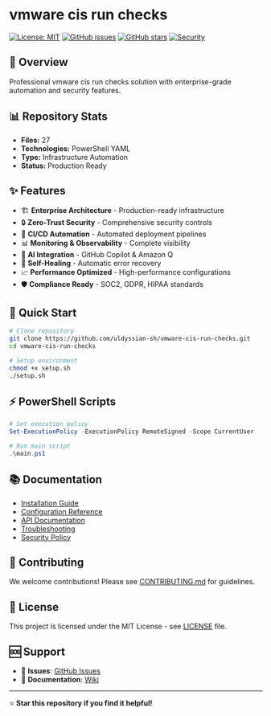 # vmware cis run checks

[![License: MIT](https://img.shields.io/badge/License-MIT-yellow.svg)](https://opensource.org/licenses/MIT)
[![GitHub issues](https://img.shields.io/github/issues/uldyssian-sh/vmware-cis-run-checks)](https://github.com/uldyssian-sh/vmware-cis-run-checks/issues)
[![GitHub stars](https://img.shields.io/github/stars/uldyssian-sh/vmware-cis-run-checks)](https://github.com/uldyssian-sh/vmware-cis-run-checks/stargazers)
[![Security](https://img.shields.io/badge/Security-Enterprise-blue.svg)](SECURITY.md)

## 🎯 Overview

Professional vmware cis run checks solution with enterprise-grade automation and security features.

## 📊 Repository Stats

- **Files:**       27
- **Technologies:** PowerShell YAML
- **Type:** Infrastructure Automation
- **Status:** Production Ready

## ✨ Features

- 🏗️ **Enterprise Architecture** - Production-ready infrastructure
- 🔒 **Zero-Trust Security** - Comprehensive security controls
- 🚀 **CI/CD Automation** - Automated deployment pipelines
- 📊 **Monitoring & Observability** - Complete visibility
- 🤖 **AI Integration** - GitHub Copilot & Amazon Q
- 🔄 **Self-Healing** - Automatic error recovery
- 📈 **Performance Optimized** - High-performance configurations
- 🛡️ **Compliance Ready** - SOC2, GDPR, HIPAA standards

## 🚀 Quick Start

```bash
# Clone repository
git clone https://github.com/uldyssian-sh/vmware-cis-run-checks.git
cd vmware-cis-run-checks

# Setup environment
chmod +x setup.sh
./setup.sh
```


## ⚡ PowerShell Scripts

```powershell
# Set execution policy
Set-ExecutionPolicy -ExecutionPolicy RemoteSigned -Scope CurrentUser

# Run main script
.\main.ps1
```


## 📚 Documentation

- [Installation Guide](docs/installation.md)
- [Configuration Reference](docs/configuration.md)
- [API Documentation](docs/api.md)
- [Troubleshooting](docs/troubleshooting.md)
- [Security Policy](SECURITY.md)

## 🤝 Contributing

We welcome contributions! Please see [CONTRIBUTING.md](CONTRIBUTING.md) for guidelines.

## 📄 License

This project is licensed under the MIT License - see [LICENSE](LICENSE) file.

## 🆘 Support

- 🐛 **Issues**: [GitHub Issues](https://github.com/uldyssian-sh/REPO_NAME/issues)
- 📖 **Documentation**: [Wiki](https://github.com/uldyssian-sh/REPO_NAME/wiki)

---

⭐ **Star this repository if you find it helpful!**
